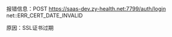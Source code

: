报错信息：POST https://saas-dev.zy-health.net:7799/auth/login net::ERR_CERT_DATE_INVALID

原因：SSL证书过期





